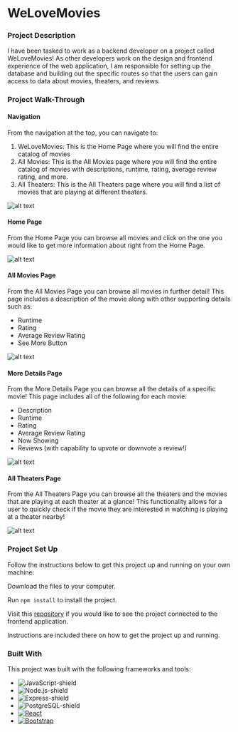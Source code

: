 # WeLoveMovies

### Project Description

I have been tasked to work as a backend developer on a project called WeLoveMovies! As other developers work on the design and frontend experience of the web application, I am responsible for setting up the database and building out the specific routes so that the users can gain access to data about movies, theaters, and reviews. 


### Project Walk-Through


#### Navigation 

From the navigation at the top, you can navigate to:
1. WeLoveMovies: This is the Home Page where you will find the entire catalog of movies
2. All Movies: This is the All Movies page where you will find the entire catalog of movies with descriptions, runtime, rating, average review rating, and more. 
3. All Theaters: This is the All Theaters page where you will find a list of movies that are playing at different theaters. 

![alt text](https://github.com/josecampuzano/WeLoveMovies/blob/main/images/MoviesHeader.png?raw=true)

#### Home Page

From the Home Page you can browse all movies and click on the one you would like to get more information about right from the Home Page. 

![alt text](https://github.com/josecampuzano/WeLoveMovies/blob/main/images/MoviesBody.png?raw=true)

#### All Movies Page

From the All Movies Page you can browse all movies in further detail! This page includes a description of the movie along with other supporting details such as: 
  - Runtime
  - Rating
  - Average Review Rating 
  - See More Button 

![alt text](https://github.com/josecampuzano/WeLoveMovies/blob/main/images/AllMovies.png?raw=true)

#### More Details Page

From the More Details Page you can browse all the details of a specific movie! This page includes all of the following for each movie:
  - Description
  - Runtime
  - Rating
  - Average Review Rating 
  - Now Showing 
  - Reviews (with capability to upvote or downvote a review!) 

![alt text](https://github.com/josecampuzano/WeLoveMovies/blob/main/images/MovieDetail.png?raw=true)


#### All Theaters Page 

From the All Theaters Page you can browse all the theaters and the movies that are playing at each theater at a glance! This functionality allows for a user to quickly check if the movie they are interested in watching is playing at a theater nearby!

![alt text](https://github.com/josecampuzano/WeLoveMovies/blob/main/images/AllTheater.png?raw=true)


### Project Set Up

Follow the instructions below to get this project up and running on your own machine:

Download the files to your computer.

Run ``` npm install ``` to install the project.

Visit this [repository](https://github.com/Thinkful-Ed/starter-movie-front-end) if you would like to see the project connected to the frontend application.

Instructions are included there on how to get the project up and running.

### Built With

This project was built with the following frameworks and tools:

* ![JavaScript-shield]
* ![Node.js-shield]
* ![Express-shield]
* ![PostgreSQL-shield]
* [![React][React.js]][React-url]
* [![Bootstrap][Bootstrap.com]][Bootstrap-url]





<!-- MARKDOWN LINKS & IMAGES -->
<!-- https://www.markdownguide.org/basic-syntax/#reference-style-links -->

[React.js]: https://img.shields.io/badge/React-20232A?style=for-the-badge&logo=react&logoColor=61DAFB
[React-url]: https://reactjs.org/
[Bootstrap.com]: https://img.shields.io/badge/Bootstrap-563D7C?style=for-the-badge&logo=bootstrap&logoColor=white
[Bootstrap-url]: https://getbootstrap.com
[JavaScript-shield]: https://img.shields.io/badge/JavaScript-F7DF1E?style=for-the-badge&logo=javascript&logoColor=black
[Node.js-shield]: https://img.shields.io/badge/Node.js-43853D?style=for-the-badge&logo=node.js&logoColor=white
[Express-shield]: https://img.shields.io/badge/Express.js-404D59?style=for-the-badge
[PostgreSQL-shield]: https://img.shields.io/badge/PostgreSQL-316192?style=for-the-badge&logo=postgresql&logoColor=white
